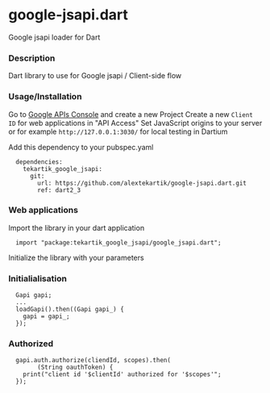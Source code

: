 google-jsapi.dart
========================

Google jsapi loader for Dart

### Description

Dart library to use for Google jsapi / Client-side flow

### Usage/Installation

Go to [Google APIs Console](https://code.google.com/apis/console/) and create a new Project
Create a new `Client ID` for web applications in "API Access"
Set JavaScript origins to your server or for example `http://127.0.0.1:3030/` for local testing in Dartium

Add this dependency to your pubspec.yaml

```
  dependencies:
    tekartik_google_jsapi:
      git: 
        url: https://github.com/alextekartik/google-jsapi.dart.git
        ref: dart2_3
```


### Web applications

Import the library in your dart application

```
  import "package:tekartik_google_jsapi/google_jsapi.dart";
```

Initialize the library with your parameters

### Initialialisation

```
  Gapi gapi;
  ...
  loadGapi().then((Gapi gapi_) {
    gapi = gapi_;
  });
```

### Authorized

```
  gapi.auth.authorize(cliendId, scopes).then(
        (String oauthToken) {
    print("client id '$clientId' authorized for '$scopes'";
  });
```
